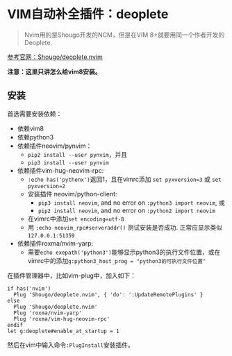 # VIM自动补全插件：deoplete

> Nvim用的是Shougo开发的NCM，但是在VIM 8+就要用同一个作者开发的Deoplete.

[参考官网：Shougo/deoplete.nvim](https://github.com/Shougo/deoplete.nvim)

**注意：这里只讲怎么给vim8安装。**

## 安装

首选需要安装依赖：
- 依赖vim8
- 依赖python3
- 依赖插件neovim/pynvim：
    - `pip2 install --user pynvim`，并且
    - `pip3 install --user pynvim`
- 依赖插件vim-hug-neovim-rpc: 
    - `:echo has('pythonx')`返回1，且在vimrc添加 `set pyxversion=3` 或 `set pyxversion=2`
    - 安装插件 neovim/python-client: 
        - `pip3 install neovim`, and no error on `:python3 import neovim`, 或
        - `pip2 install neovim`, and no error on `:python2 import neovim`
    - 在vimrc中添加`set encoding=utf-8`
    - 用 `:echo neovim_rpc#serveraddr()` 测试安装是否成功. 正常应显示类似 `127.0.0.1:51359`
- 依赖插件roxma/nvim-yarp:
    - 需要`echo exepath('python3')`能够显示python3的执行文件位置，或在vimrc中的添加`g:python3_host_prog = "python3的可执行文件位置" `

在插件管理器中，比如vim-plug中，加入如下：
```
if has('nvim')
  Plug 'Shougo/deoplete.nvim', { 'do': ':UpdateRemotePlugins' }
else
  Plug 'Shougo/deoplete.nvim'
  Plug 'roxma/nvim-yarp'
  Plug 'roxma/vim-hug-neovim-rpc'
endif
let g:deoplete#enable_at_startup = 1
```

然后在vim中输入命令`:PlugInstall`安装插件。



